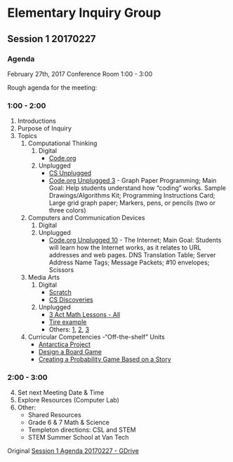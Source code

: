 # Elementary Inquiry Group
## Session 1 20170227
### Agenda

February 27th, 2017
Conference Room
1:00  - 3:00

Rough agenda for the meeting:

### 1:00  - 2:00
  1. Introductions
  2. Purpose of Inquiry
  3. Topics
     1. Computational Thinking
        1. Digital
           - [Code.org](https://code.org/teacher-dashboard#/)
        2. Unplugged
           - [CS Unplugged](http://csunplugged.org/wp-content/uploads/2015/03/CSUnplugged_OS_2015_v3.1.pdf)
           - [Code.org Unplugged 3](https://studio.code.org/unplugged/unplug3.pdf) - Graph Paper Programming; Main Goal: Help students understand how “coding” works. Sample Drawings/Algorithms Kit; Programming Instructions Card; Large grid graph paper; Markers, pens, or pencils (two or three colors) 
     2. Computers and Communication Devices
        1.  Digital
        2.  Unplugged
            - [Code.org Unplugged 10](https://studio.code.org/unplugged/unplug10.pdf) - The Internet; Main Goal: Students will learn how the Internet works, as it relates to URL addresses and web pages.  DNS Translation Table; Server Address Name Tags; Message Packets; #10 envelopes; Scissors
     3. Media Arts
        1.  Digital
            - [Scratch](https://scratch.mit.edu/users/janzeteachesit/)
            - [CS Discoveries](https://curriculum.code.org/csd/resources/)
        2.  Unplugged
            - [3 Act Math Lessons - All](https://docs.google.com/spreadsheets/d/1jXSt_CoDzyDFeJimZxnhgwOVsWkTQEsfqouLWNNC6Z4/pub?output=html)
            - [Tire example](http://mr-stadel.blogspot.ca/2012/04/rolling-tires.html)
            - Others: [1](http://wmh3acts.weebly.com/3-act-math.html), [2](https://mikewiernicki.com/3-act-tasks/), [3](https://docs.google.com/spreadsheets/d/19sms4MpuAOO71o4qFPJyVKK-OGLnNegMgSL6WAwIdb8/edit)
     4. Curricular Competencies
        -“Off-the-shelf” Units
           - [Antarctica Project](https://web.stanford.edu/group/redlab/cgi-bin/materials/Antarctica%20Project%E2%80%93Design%20Thinking%20version.pdf)
           - [Design a Board Game](http://www.mathshell.com/materials.php?series=numeracy&item=boardgame)
           - [Creating a Probability Game Based on a Story](https://curriculum.gov.bc.ca/sites/curriculum.gov.bc.ca/files/contributed-resources/Creating%20a%20Probability%20Game.pdf)

    
### 2:00  - 3:00

  4. Set next Meeting Date & Time 
  5. Explore Resources (Computer Lab)
  6. Other:
     - Shared Resources
     - Grade 6 & 7 Math & Science
     - Templeton directions: CSL and STEM
     - STEM Summer School at Van Tech

Original [Session 1 Agenda 20170227 - GDrive](https://docs.google.com/document/d/1QhS-rC_hbfn_AGUL07dPjqF3QOu772eMI9tUtxeyRpo/edit?usp=sharing)
